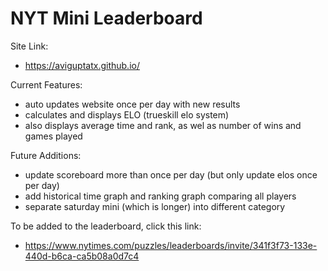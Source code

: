 # NYT Mini Leaderboard

Site Link:
  - https://aviguptatx.github.io/

Current Features:
  - auto updates website once per day with new results
  - calculates and displays ELO (trueskill elo system)
  - also displays average time and rank, as wel as number of wins and games played

Future Additions:
  - update scoreboard more than once per day (but only update elos once per day)
  - add historical time graph and ranking graph comparing all players
  - separate saturday mini (which is longer) into different category

To be added to the leaderboard, click this link:
 - https://www.nytimes.com/puzzles/leaderboards/invite/341f3f73-133e-440d-b6ca-ca5b08a0d7c4
